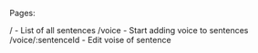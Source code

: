 Pages: 

/ - List of all sentences
/voice - Start adding voice to sentences
/voice/:sentenceId - Edit voise of sentence